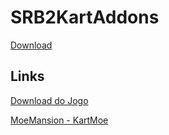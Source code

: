 # SRB2KartAddons

[Download](https://)

## Links

[Download do Jogo](https://github.com/STJr/Kart-Public/releases/download/v1.3/srb2kart-v13-Installer.exe)

[MoeMansion - KartMoe](https://kart.moe/moe-mansion/32-bit/)
